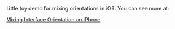 Little toy demo for mixing orientations in iOS. You can see more at: 

[Mixing Interface Orientation on iPhone](http://volonbolon.net/post/601078328/mixing-interface-orientation-on-iphone)